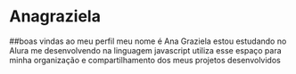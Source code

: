 # Anagraziela
##boas vindas ao meu perfil meu nome é Ana Graziela estou estudando no Alura me desenvolvendo na linguagem javascript utiliza esse espaço para minha organização e compartilhamento dos meus projetos desenvolvidos 
